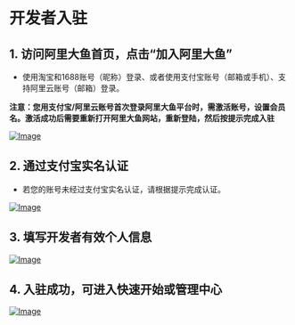 # 开发者入驻

## 1. 访问阿里大鱼首页，点击“加入阿里大鱼”
- 使用淘宝和1688账号（昵称）登录、或者使用支付宝账号（邮箱或手机）、支持阿里云账号（邮箱）登录。   

**注意：您用支付宝/阿里云账号首次登录阿里大鱼平台时，需激活账号，设置会员名。激活成功后需要重新打开阿里大鱼网站，重新登陆，然后按提示完成入驻**

[![Image](http://img.alicdn.com/tps/TB1Wc_aJVXXXXccXpXXXXXXXXXX-1439-718.png)](http://img.alicdn.com/tps/TB1Wc_aJVXXXXccXpXXXXXXXXXX-1439-718.png)

## 2. 通过支付宝实名认证
- 若您的账号未经过支付宝实名认证，请根据提示完成认证。   

[![Image](http://img.alicdn.com/tps/TB18Tq6JVXXXXb4XFXXXXXXXXXX-1440-501.png)](http://img.alicdn.com/tps/TB18Tq6JVXXXXb4XFXXXXXXXXXX-1440-501.png)

## 3. 填写开发者有效个人信息

[![Image](http://img.alicdn.com/tps/TB1jGfiJVXXXXc9XXXXXXXXXXXX-1440-717.png)](http://img.alicdn.com/tps/TB1jGfiJVXXXXc9XXXXXXXXXXXX-1440-717.png)

## 4. 入驻成功，可进入快速开始或管理中心

[![Image](http://img.alicdn.com/tps/i1/TB1tIGPJXXXXXbvXpXXtSuk7XXX-865-273.png)](http://img.alicdn.com/tps/i1/TB1tIGPJXXXXXbvXpXXtSuk7XXX-865-273.png)